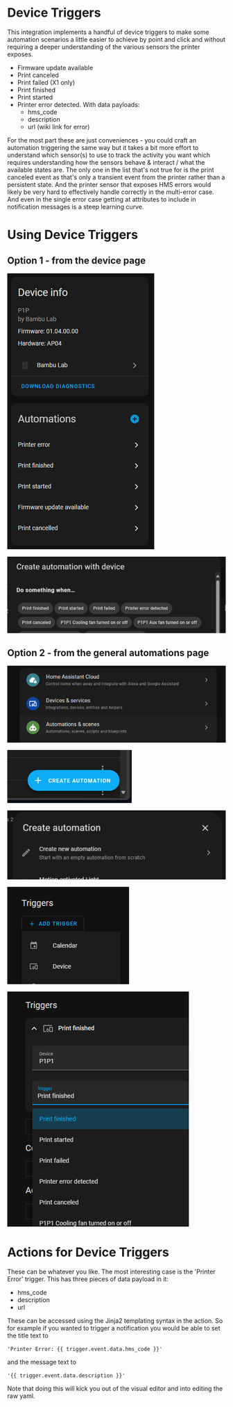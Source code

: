 # Device Triggers

This integration implements a handful of device triggers to make some automation scenarios a little easier to achieve by point and click and without requiring a deeper understanding of the various sensors the printer exposes.
- Firmware update available
- Print canceled
- Print failed (X1 only)
- Print finished
- Print started
- Printer error detected. With data payloads:
    - hms_code
    - description
    - url (wiki link for error)

For the most part these are just conveniences - you could craft an automation triggering the same way but it takes a bit more effort to understand which sensor(s) to use to track the activity you want which requires understanding how the sensors behave & interact / what the available states are. The only one in the list that's not true for is the print canceled event as that's only a transient event from the printer rather than a persistent state. And the printer sensor that exposes HMS errors would likely be very hard to effectively handle correctly in the multi-error case. And even in the single error case getting at attributes to include in notification messages is a steep learning curve.

# Using Device Triggers

## Option 1 - from the device page

![image](images/AddDeviceAutomation1.png)

![image](images/AddDeviceAutomation2.png)

## Option 2 - from the general automations page

![image](images/AddDeviceTriggerAutomation1.png)

![image](images/AddDeviceTriggerAutomation2.png)

![image](images/AddDeviceTriggerAutomation3.png)

![image](images/AddDeviceTriggerAutomation4.png)

![image](images/AddDeviceTriggerAutomation5.png)

# Actions for Device Triggers

These can be whatever you like. The most interesting case is the 'Printer Error' trigger. This has three pieces of data payload in it:
- hms_code
- description
- url

These can be accessed using the Jinja2 templating syntax in the action. So for example if you wanted to trigger a notification you would be able to set the title text to

    'Printer Error: {{ trigger.event.data.hms_code }}'

and the message text to

    '{{ trigger.event.data.description }}'

Note that doing this will kick you out of the visual editor and into editing the raw yaml.